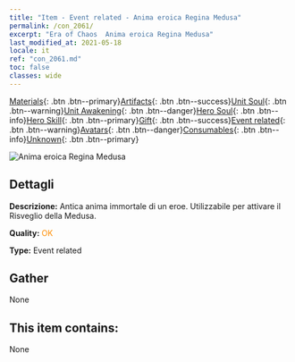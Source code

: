 ```yaml
---
title: "Item - Event related - Anima eroica Regina Medusa"
permalink: /con_2061/
excerpt: "Era of Chaos  Anima eroica Regina Medusa"
last_modified_at: 2021-05-18
locale: it
ref: "con_2061.md"
toc: false
classes: wide
---
```

 [Materials](/ItemsIT/){: .btn .btn--primary}[Artifacts](/ItemsIT/Artifacts/){: .btn .btn--success}[Unit Soul](/ItemsIT/UnitSoul/){: .btn .btn--warning}[Unit Awakening](/ItemsIT/UnitAwakening/){: .btn .btn--danger}[Hero Soul](/ItemsIT/HeroSoul/){: .btn .btn--info}[Hero Skill](/ItemsIT/HeroSkill/){: .btn .btn--primary}[Gift](/ItemsIT/Gift/){: .btn .btn--success}[Event related](/ItemsIT/Events/){: .btn .btn--warning}[Avatars](/ItemsIT/Avatars/){: .btn .btn--danger}[Consumables](/ItemsIT/Consumables/){: .btn .btn--info}[Unknown](/ItemsIT/Unknown/){: .btn .btn--primary}

 ![Anima eroica Regina Medusa](/images/t/juexing_704.jpg)

## Dettagli
 **Descrizione:** Antica anima immortale di un eroe. Utilizzabile per attivare il Risveglio della Medusa.

 **Quality:** <span style="color: #FF8C00">OK</span>

 **Type:** Event related

## Gather

  None

## This item contains:

  None

